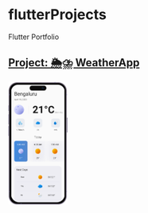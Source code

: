 # flutterProjects
Flutter Portfolio

## [Project: 🌦⛈ WeatherApp](https://github.com/itsmohsin/weather_app)
<img src="weatherAppiPhone.png" width=23.6% height=27.8%>
